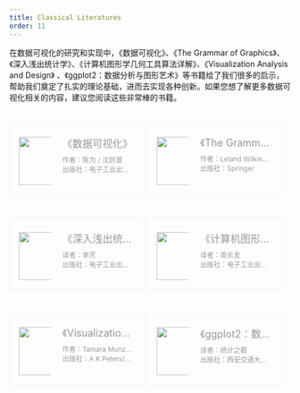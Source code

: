 ```yaml
---
title: Classical Literatures
order: 11
---
```


<style>
    .container {
        width: 100%;
    }
    .row {
        display: flex;
        flex-flow: wrap;
    }
    .feature {
        width: 48%;
        margin-right: 1%;
    }
    .card {
        color: #999999;
        font-size: 12px;
        padding: 16px;
        margin: 20px 0;
        text-decoration: none;
        border: 1px solid #EFF0F8;
        cursor: pointer;
        transition: all 0.3s;
    }
    .card:hover {
        box-shadow: 0 1px 2px -2px rgba(0,0,0,0.16), 0 3px 6px 0 rgba(0,0,0,0.12), 0 5px 12px 4px rgba(0,0,0,0.09);
        text-decoration: none;
    }
    .card .col-md-2 {
        padding-top: 10px;
        flex: 0 0 58px;
        max-width: 58px;
    }
    .card .col-md-10 {
        flex: 1;
        max-width: calc(100% - 80px);
        margin-left: 20px;
    }
    .card .book-title {
        font-size: 18px;
        margin: 8px 0;
    }
    .card .book-title, .card .book-author {
        display: block;
        white-space: nowrap;
        overflow: hidden;
        text-overflow: ellipsis;
    }
    .card .row {
        margin: 0;
        display: flex;
    }

    @media (max-width: 768px) {
        .feature {
            width: 100%;
            margin-right: 0%;
        }
    }
</style>

在数据可视化的研究和实现中，《数据可视化》、《The Grammar of Graphics》、《深入浅出统计学》、《计算机图形学几何工具算法详解》、《Visualization Analysis and Design》 、《ggplot2：数据分析与图形艺术》等书籍给了我们很多的启示，帮助我们奠定了扎实的理论基础，进而去实现各种创新。如果您想了解更多数据可视化相关的内容，建议您阅读这些非常棒的书籍。

<div class="container">
    <div class="row">
        <div class="feature col-md-6">
            <div class="card" href="https://gw.alipayobjects.com/mdn/rms_f8c6a0/afts/img/A*CtkdRasWYmcAAAAAAAAAAABkARQnAQ" target="_blank">
                <div class="row">
                    <div class="col-md-2">
                        <img width="64" height="86" src="https://gw.alipayobjects.com/mdn/rms_f8c6a0/afts/img/A*CtkdRasWYmcAAAAAAAAAAABkARQnAQ" alt="">
                    </div>
                    <div class="col-md-10">
                        <span class="book-title">《数据可视化》</span>
                        <div class="detail">
                              <span class="book-author">作者：陈为 / 沈则潜</span>
                              <span class="book-author"> 出版社：电子工业出版社</span>
                        </div>
                    </div>
                </div>
            </div>
        </div>
        <div class="feature col-md-6">
            <div class="card" href="https://book.douban.com/subject/10123863/" target="_blank">
                <div class="row">
                    <div class="col-md-2">
                        <img width="64" height="86" src="https://gw.alipayobjects.com/mdn/rms_f8c6a0/afts/img/A*14V2SIrjh5cAAAAAAAAAAABkARQnAQ" alt="">
                    </div>
                    <div class="col-md-10">
                        <span class="book-title">《The Grammar of Graphics》</span>
                        <div class="detail">
                              <span class="book-author">作者：Leland Wilkinson</span>
                              <span class="book-author"> 出版社：Springer</span>
                        </div>
                    </div>
                </div>
            </div>
        </div>
        <div class="feature col-md-6">
            <div class="card" href="https://book.douban.com/subject/7056708/" target="_blank">
                <div class="row">
                    <div class="col-md-2">
                        <img width="64" height="86" src="https://gw.alipayobjects.com/mdn/rms_f8c6a0/afts/img/A*hHIyRbFVeVgAAAAAAAAAAABkARQnAQ" alt="">
                    </div>
                    <div class="col-md-10">
                        <span class="book-title">《深入浅出统计学》</span>
                        <div class="detail">
                              <span class="book-author">译者：李芳</span>
                              <span class="book-author"> 出版社：电子工业出版社</span>
                        </div>
                    </div>
                </div>
            </div>
        </div>
        <div class="feature col-md-6">
            <div class="card" href="https://book.douban.com/subject/1224798/" target="_blank">
                <div class="row">
                    <div class="col-md-2">
                        <img width="64" height="86" src="https://gw.alipayobjects.com/mdn/rms_f8c6a0/afts/img/A*vMGYSKMcKTAAAAAAAAAAAABkARQnAQ" alt="">
                    </div>
                    <div class="col-md-10">
                        <span class="book-title">《计算机图形学几何工具算法详解》</span>
                        <div class="detail">
                              <span class="book-author">译者：周长发</span>
                              <span class="book-author"> 出版社：电子工业出版社</span>
                        </div>
                    </div>
                </div>
            </div>
        </div>
        <div class="feature col-md-6">
            <div class="card" href="https://book.douban.com/subject/26266036/" target="_blank">
                <div class="row">
                    <div class="col-md-2">
                        <img width="64" height="86" src="https://gw.alipayobjects.com/mdn/rms_f8c6a0/afts/img/A*wU37TY3tLc0AAAAAAAAAAABkARQnAQ" alt="">
                    </div>
                    <div class="col-md-10">
                        <span class="book-title">《Visualization Analysis & Design》</span>
                        <div class="detail">
                              <span class="book-author">作者：Tamara Munzner</span>
                              <span class="book-author"> 出版社：A K Peters/CRC Press</span>
                        </div>
                    </div>
                </div>
            </div>
        </div>
        <div class="feature col-md-6">
            <div class="card" href="https://book.douban.com/subject/24527091/" target="_blank">
                <div class="row">
                    <div class="col-md-2">
                        <img width="64" height="86" src="https://gw.alipayobjects.com/mdn/rms_f8c6a0/afts/img/A*VPMMTKYiD0wAAAAAAAAAAABkARQnAQ" alt="">
                    </div>
                    <div class="col-md-10">
                        <span class="book-title">《ggplot2：数据分析与图形艺术》</span>
                        <div class="detail">
                              <span class="book-author">译者：统计之都</span>
                              <span class="book-author"> 出版社：西安交通大学出版社</span>
                        </div>
                    </div>
                </div>
            </div>
        </div>
    </div>
</div>
